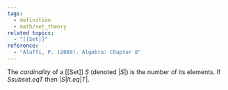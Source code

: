 ```yaml
---
tags:
  - definition
  - math/set_theory
related topics:
  - "[[Set]]"
reference:
  - "Aluffi, P. (2009). Algebra: Chapter 0"
---
```

The _cardinality_ of a [[Set]] $S$ (denoted $|S|$) is the number of its elements. If $S subset.eq T$ then $|S| lt.eq |T|$.
